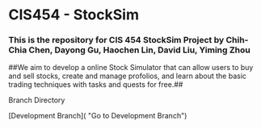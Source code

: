# CIS454 - StockSim 
### This is the repository for CIS 454 StockSim Project by Chih-Chia Chen, Dayong Gu, Haochen Lin, David Liu, Yiming Zhou ###

##We aim to develop a online Stock Simulator that can allow users to buy and sell stocks, create and manage profolios, and learn about the basic trading techniques with tasks and quests for free.##

Branch Directory <br />

[Development Branch]( "Go to Development Branch")
